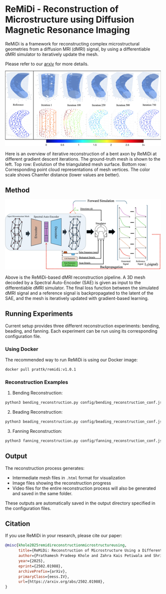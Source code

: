 # ReMiDi - Reconstruction of Microstructure using Diffusion Magnetic Resonance Imaging

ReMiDi is a framework for reconstructing complex microstructural geometries from a diffusion MRI (dMRI) signal, by using a differentiable dMRI simulator to iteratively update the mesh.

Please refer to our [arxiv](https://arxiv.org/abs/2502.01988) for more details.

![Reconstruction Process](images/Reconstruction_example.png)

Here is an overview of iterative reconstruction of a bent axon by ReMiDi at different gradient descent iterations. The ground-truth mesh is shown to the left. Top row: Evolution of the triangulated mesh surface. Bottom row: Corresponding point cloud representations of mesh vertices.  The color scale shows Chamfer distance (lower values are better).

## Method

![Reconstruction Process](images/ReMiDi_pipeline.png)

Above is the ReMiDi-based dMRI reconstruction pipeline. A 3D mesh decoded by a Spectral Auto-Encoder (SAE) is given as input to the differentiable dMRI simulator. The final loss function between the simulated dMRI signal and a reference signal is backpropagated to the latent of the SAE, and the mesh is iteratively updated with gradient-based learning.

## Running Experiments

Current setup provides three different reconstruction experiments: bending, beading, and fanning. Each experiment can be run using its corresponding configuration file.

### Using Docker

The recommended way to run ReMiDi is using our Docker image:

```bash
docker pull prattk/remidi:v1.0.1
```

### Reconstruction Examples

1. Bending Reconstruction:

```bash
python3 bending_reconstruction.py config/bending_reconstruction_conf.json
```

2. Beading Reconstruction:

```bash
python3 beading_reconstruction.py config/beading_reconstruction_conf.json
```

3. Fanning Reconstruction:

```bash
python3 fanning_reconstruction.py config/fanning_reconstruction_conf.json
```

## Output

The reconstruction process generates:

- Intermediate mesh files in `.html` format for visualization
- Image files showing the reconstruction progress
- Video files for the entire reconstruction process will also be generated and saved in the same folder.

These outputs are automatically saved in the output directory specified in the configuration files.  

## Citation

If you use ReMiDi in your research, please cite our paper:

```bibtex
@misc{khole2025remidireconstructionmicrostructureusing,
      title={ReMiDi: Reconstruction of Microstructure Using a Differentiable Diffusion MRI Simulator}, 
      author={Prathamesh Pradeep Khole and Zahra Kais Petiwala and Shri Prathaa Magesh and Ehsan Mirafzali and Utkarsh Gupta and Jing-Rebecca Li and Andrada Ianus and Razvan Marinescu},
      year={2025},
      eprint={2502.01988},
      archivePrefix={arXiv},
      primaryClass={eess.IV},
      url={https://arxiv.org/abs/2502.01988}, 
}
```
